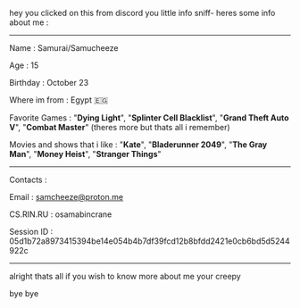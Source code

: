hey you clicked on this from discord you little info sniff- heres some info about me : 

__________________________________________________________________________________________________________________

Name : Samurai/Samucheeze

Age : 15

Birthday : October 23

Where im from : Egypt 🇪🇬

Favorite Games : "**Dying Light**", "**Splinter Cell Blacklist**", "**Grand Theft Auto V**", "**Combat Master**" (theres more but thats all i remember)

Movies and shows that i like : "**Kate**", "**Bladerunner 2049**", "**The Gray Man**", "**Money Heist**", "**Stranger Things**"

__________________________________________________________________________________________________________________

Contacts :

Email : samcheeze@proton.me

CS.RIN.RU : osamabincrane

Session ID : 05d1b72a8973415394be14e054b4b7df39fcd12b8bfdd2421e0cb6bd5d5244922c

__________________________________________________________________________________________________________________

alright thats all if you wish to know more about me your creepy 

bye bye
